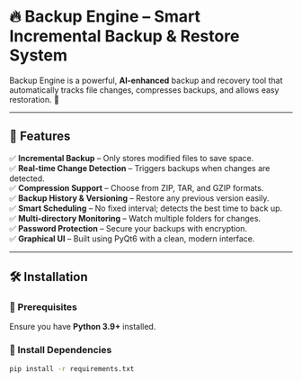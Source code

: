 # 🔥 Backup Engine – Smart Incremental Backup & Restore System  

Backup Engine is a powerful, **AI-enhanced** backup and recovery tool that automatically tracks file changes, compresses backups, and allows easy restoration. 🚀  

---

## 🎯 **Features**  
✅ **Incremental Backup** – Only stores modified files to save space.  
✅ **Real-time Change Detection** – Triggers backups when changes are detected.  
✅ **Compression Support** – Choose from ZIP, TAR, and GZIP formats.  
✅ **Backup History & Versioning** – Restore any previous version easily.  
✅ **Smart Scheduling** – No fixed interval; detects the best time to back up.  
✅ **Multi-directory Monitoring** – Watch multiple folders for changes.  
✅ **Password Protection** – Secure your backups with encryption.  
✅ **Graphical UI** – Built using PyQt6 with a clean, modern interface.  

---

## 🛠️ **Installation**  

### **📌 Prerequisites**  
Ensure you have **Python 3.9+** installed.  

### **🔧 Install Dependencies**  
```sh
pip install -r requirements.txt
